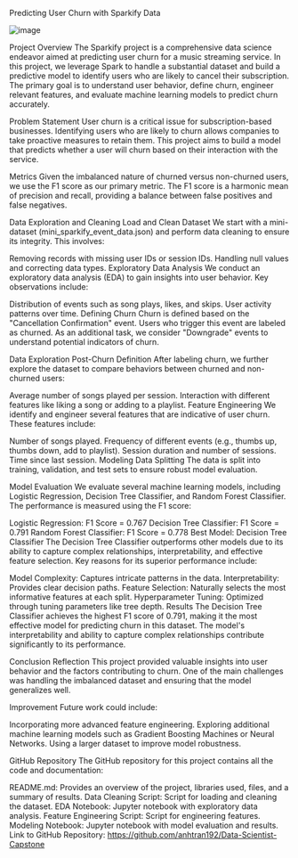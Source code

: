 Predicting User Churn with Sparkify Data

![image](https://github.com/anhtran192/Data-Scientist-Capstone/assets/147739264/1aa3b742-46f8-4349-87fe-81491d999848)

Project Overview
The Sparkify project is a comprehensive data science endeavor aimed at predicting user churn for a music streaming service. In this project, we leverage Spark to handle a substantial dataset and build a predictive model to identify users who are likely to cancel their subscription. The primary goal is to understand user behavior, define churn, engineer relevant features, and evaluate machine learning models to predict churn accurately.

Problem Statement
User churn is a critical issue for subscription-based businesses. Identifying users who are likely to churn allows companies to take proactive measures to retain them. This project aims to build a model that predicts whether a user will churn based on their interaction with the service.

Metrics
Given the imbalanced nature of churned versus non-churned users, we use the F1 score as our primary metric. The F1 score is a harmonic mean of precision and recall, providing a balance between false positives and false negatives.

Data Exploration and Cleaning
Load and Clean Dataset
We start with a mini-dataset (mini_sparkify_event_data.json) and perform data cleaning to ensure its integrity. This involves:

Removing records with missing user IDs or session IDs.
Handling null values and correcting data types.
Exploratory Data Analysis
We conduct an exploratory data analysis (EDA) to gain insights into user behavior. Key observations include:

Distribution of events such as song plays, likes, and skips.
User activity patterns over time.
Defining Churn
Churn is defined based on the "Cancellation Confirmation" event. Users who trigger this event are labeled as churned. As an additional task, we consider "Downgrade" events to understand potential indicators of churn.

Data Exploration Post-Churn Definition
After labeling churn, we further explore the dataset to compare behaviors between churned and non-churned users:

Average number of songs played per session.
Interaction with different features like liking a song or adding to a playlist.
Feature Engineering
We identify and engineer several features that are indicative of user churn. These features include:

Number of songs played.
Frequency of different events (e.g., thumbs up, thumbs down, add to playlist).
Session duration and number of sessions.
Time since last session.
Modeling
Data Splitting
The data is split into training, validation, and test sets to ensure robust model evaluation.

Model Evaluation
We evaluate several machine learning models, including Logistic Regression, Decision Tree Classifier, and Random Forest Classifier. The performance is measured using the F1 score:

Logistic Regression: F1 Score = 0.767
Decision Tree Classifier: F1 Score = 0.791
Random Forest Classifier: F1 Score = 0.778
Best Model: Decision Tree Classifier
The Decision Tree Classifier outperforms other models due to its ability to capture complex relationships, interpretability, and effective feature selection. Key reasons for its superior performance include:

Model Complexity: Captures intricate patterns in the data.
Interpretability: Provides clear decision paths.
Feature Selection: Naturally selects the most informative features at each split.
Hyperparameter Tuning: Optimized through tuning parameters like tree depth.
Results
The Decision Tree Classifier achieves the highest F1 score of 0.791, making it the most effective model for predicting churn in this dataset. The model's interpretability and ability to capture complex relationships contribute significantly to its performance.

Conclusion
Reflection
This project provided valuable insights into user behavior and the factors contributing to churn. One of the main challenges was handling the imbalanced dataset and ensuring that the model generalizes well.

Improvement
Future work could include:

Incorporating more advanced feature engineering.
Exploring additional machine learning models such as Gradient Boosting Machines or Neural Networks.
Using a larger dataset to improve model robustness.


GitHub Repository
The GitHub repository for this project contains all the code and documentation:

README.md: Provides an overview of the project, libraries used, files, and a summary of results.
Data Cleaning Script: Script for loading and cleaning the dataset.
EDA Notebook: Jupyter notebook with exploratory data analysis.
Feature Engineering Script: Script for engineering features.
Modeling Notebook: Jupyter notebook with model evaluation and results.
Link to GitHub Repository: https://github.com/anhtran192/Data-Scientist-Capstone
